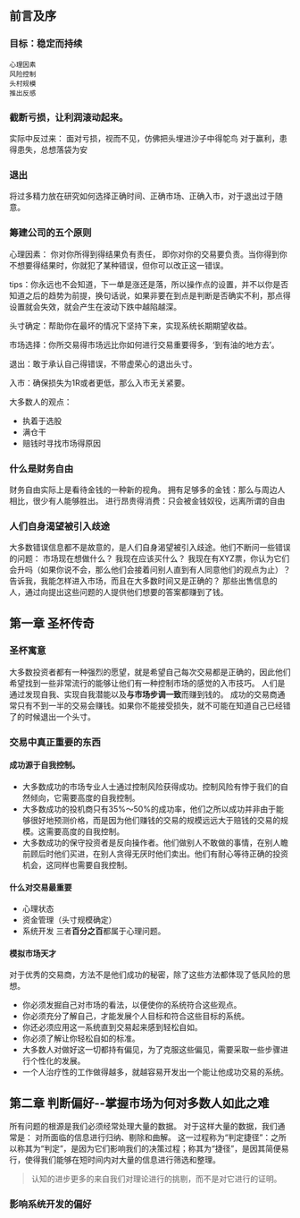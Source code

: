 ## 前言及序

### 目标：稳定而持续
    心理因素
    风险控制
    头村规模
    推出反感

### 截断亏损，让利润滚动起来。
实际中反过来：
    面对亏损，视而不见，仿佛把头埋进沙子中得鸵鸟
    对于赢利，患得患失，总想落袋为安

### 退出
将过多精力放在研究如何选择正确时间、正确市场、正确入市，对于退出过于随意。

### 筹建公司的五个原则
心理因素： 你对你所得到得结果负有责任， 即你对你的交易要负责。当你得到你不想要得结果时，你就犯了某种错误，但你可以改正这一错误。

tips：你永远也不会知道，下一单是涨还是落，所以操作点的设置，并不以你是否知道之后的趋势为前提，换句话说，如果非要在到点是判断是否确实不利，那点得设置就会失效，就会产生在波动下跌中越陷越深。

头寸确定：帮助你在最坏的情况下坚持下来，实现系统长期期望收益。

市场选择：你所交易得市场远比你如何进行交易重要得多，‘到有油的地方去’。

退出：敢于承认自己得错误，不带虚荣心的退出头寸。

入市：确保损失为1R或者更低，那么入市无关紧要。

大多数人的观点：
* 执着于选股
* 满仓干
* 赔钱时寻找市场得原因

### 什么是财务自由
财务自由实际上是看待金钱的一种新的视角。
拥有足够多的金钱：那么与周边人相比，很少有人能够胜出。
进行昂贵得消费：只会被金钱奴役，远离所谓的自由

### 人们自身渴望被引入歧途
大多数错误信息都不是故意的，是人们自身渴望被引入歧途。他们不断问一些错误的问题：
    市场现在想做什么？
    我现在应该买什么？
    我现在有XYZ票，你认为它们会升吗（如果你说不会，那么他们会接着问别人直到有人同意他们的观点为止）？
    告诉我，我能怎样进入市场，而且在大多数时间又是正确的？
那些出售信息的人，通过向提出这些问题的人提供他们想要的答案都赚到了钱。

## 第一章 圣杯传奇
### 圣杯寓意
大多数投资者都有一种强烈的愿望，就是希望自己每次交易都是正确的，因此他们希望找到一些非常流行的能够让他们有一种控制市场的感觉的入市技巧。
人们是通过发现自我、实现自我潜能以及**与市场步调一致**而赚到钱的。
成功的交易商通常只有不到一半的交易会赚钱。如果你不能接受损失，就不可能在知道自己已经错了的时候退出一个头寸。

### 交易中真正重要的东西
#### 成功源于自我控制。
* 大多数成功的市场专业人士通过控制风险获得成功。控制风险有悖于我们的自然倾向，它需要高度的自我控制。
* 大多数成功的投机商只有35%～50%的成功率，他们之所以成功并非由于能够很好地预测价格，而是因为他们赚钱的交易的规模远远大于赔钱的交易的规模。这需要高度的自我控制。
* 大多数成功的保守投资者是反向操作者。他们做别人不敢做的事情，在别人瞻前顾后时他们买进，在别人贪得无厌时他们卖出。他们有耐心等待正确的投资机会，这同样也需要自我控制。

#### 什么对交易最重要
* 心理状态
* 资金管理（头寸规模确定）
* 系统开发
三者**百分之百**都属于心理问题。

#### 模拟市场天才
对于优秀的交易商，方法不是他们成功的秘密，除了这些方法都体现了低风险的思想。

* 你必须发掘自己对市场的看法，以便使你的系统符合这些观点。
* 你必须充分了解自己，才能发展个人目标和符合这些目标的系统。
* 你还必须应用这一系统直到交易起来感到轻松自如。
* 你必须了解让你轻松自如的标准。
* 大多数人对做好这一切都持有偏见，为了克服这些偏见，需要采取一些步骤进行个性化的发展。
* 一个人治疗性的工作做得越多，就越容易开发出一个能让他成功交易的系统。

## 第二章 判断偏好--掌握市场为何对多数人如此之难
所有问题的根源是我们必须经常处理大量的数据。
对于这样大量的数据，我们通常是：
对所面临的信息进行归纳、剔除和曲解。
这一过程称为“判定捷径”：之所以称其为“判定”，是因为它们影响我们的决策过程；称其为“捷径”，是因其简便易行，使得我们能够在短时间内对大量的信息进行筛选和整理。
> 认知的进步更多的来自我们对理论进行的挑剔，而不是对它进行的证明。

### 影响系统开发的偏好


